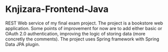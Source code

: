 # Knjizara-Frontend-Java
REST Web service of my final exam project.
The project is a bookstore web application.
Some points of improvement for now are to add either basic or OAuth 2.0 authentication,
improving the logic of storing data (more concretly the comments).
The project uses Spring framework with Spring Data JPA plugin.
